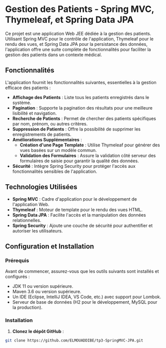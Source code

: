 # Gestion des Patients - Spring MVC, Thymeleaf, et Spring Data JPA

Ce projet est une application Web JEE dédiée à la gestion des patients. Utilisant Spring MVC pour le contrôle de l'application, Thymeleaf pour le rendu des vues, et Spring Data JPA pour la persistance des données, l'application offre une suite complète de fonctionnalités pour faciliter la gestion des patients dans un contexte médical.

## Fonctionnalités

L'application fournit les fonctionnalités suivantes, essentielles à la gestion efficace des patients :

- **Affichage des Patients** : Liste tous les patients enregistrés dans le système.
- **Pagination** : Supporte la pagination des résultats pour une meilleure lisibilité et navigation.
- **Recherche de Patients** : Permet de chercher des patients spécifiques par nom, prénom, ou autres critères.
- **Suppression de Patients** : Offre la possibilité de supprimer les enregistrements de patients.
- **Améliorations Supplémentaires** :
    - **Création d'une Page Template** : Utilise Thymeleaf pour générer des vues basées sur un modèle commun.
    - **Validation des Formulaires** : Assure la validation côté serveur des formulaires de saisie pour garantir la qualité des données.
- **Sécurité** : Intègre Spring Security pour protéger l'accès aux fonctionnalités sensibles de l'application.

## Technologies Utilisées

- **Spring MVC** : Cadre d'application pour le développement de l'application Web.
- **Thymeleaf** : Moteur de template pour le rendu des vues HTML.
- **Spring Data JPA** : Facilite l'accès et la manipulation des données relationnelles.
- **Spring Security** : Ajoute une couche de sécurité pour authentifier et autoriser les utilisateurs.

## Configuration et Installation

### Prérequis

Avant de commencer, assurez-vous que les outils suivants sont installés et configurés :

- JDK 11 ou version supérieure.
- Maven 3.6 ou version supérieure.
- Un IDE (Eclipse, IntelliJ IDEA, VS Code, etc.) avec support pour Lombok.
- Serveur de base de données (H2 pour le développement, MySQL pour la production).

### Installation

1. **Clonez le dépôt GitHub** :

```bash
git clone https://github.com/ELMOUADDIBE/tp3-SpringMVC-JPA.git
